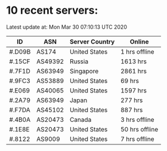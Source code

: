 # 10 recent servers:

Latest update at: Mon Mar 30 07:10:13 UTC 2020

| ID | ASN | Server Country | Online |
| -- | --- | -------------- | ------ |
| #.D09B | AS174 | United States | 1 hrs offline |
| #.15CF | AS49392 | Russia | 1613 hrs |
| #.7F1D | AS63949 | Singapore | 2861 hrs |
| #.9FC3 | AS53889 | United States | 69 hrs |
| #.E069 | AS40065 | United States | 1597 hrs |
| #.2A79 | AS63949 | Japan | 277 hrs |
| #.F7DA | AS45102 | United States | 887 hrs |
| #.4B0A | AS20473 | Canada | 3 hrs offline |
| #.1E8E | AS20473 | United States | 50 hrs offline |
| #.8122 | AS9009 | United States | 7 hrs offline |

